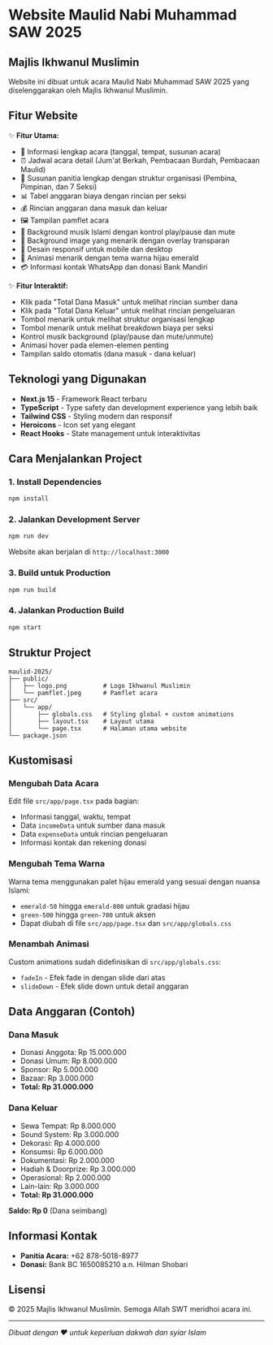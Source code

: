 # Website Maulid Nabi Muhammad SAW 2025
## Majlis Ikhwanul Muslimin

Website ini dibuat untuk acara Maulid Nabi Muhammad SAW 2025 yang diselenggarakan oleh Majlis Ikhwanul Muslimin.

## Fitur Website

✨ **Fitur Utama:**
- 📅 Informasi lengkap acara (tanggal, tempat, susunan acara)
- ⏰ Jadwal acara detail (Jum'at Berkah, Pembacaan Burdah, Pembacaan Maulid)
- 👥 Susunan panitia lengkap dengan struktur organisasi (Pembina, Pimpinan, dan 7 Seksi)
- 📊 Tabel anggaran biaya dengan rincian per seksi
- 💰 Rincian anggaran dana masuk dan keluar
- 🖼️ Tampilan pamflet acara
- 🎵 Background musik Islami dengan kontrol play/pause dan mute
- 🌄 Background image yang menarik dengan overlay transparan
- 📱 Desain responsif untuk mobile dan desktop
- 🎨 Animasi menarik dengan tema warna hijau emerald
- 💳 Informasi kontak WhatsApp dan donasi Bank Mandiri

✨ **Fitur Interaktif:**
- Klik pada "Total Dana Masuk" untuk melihat rincian sumber dana
- Klik pada "Total Dana Keluar" untuk melihat rincian pengeluaran
- Tombol menarik untuk melihat struktur organisasi lengkap
- Tombol menarik untuk melihat breakdown biaya per seksi
- Kontrol musik background (play/pause dan mute/unmute)
- Animasi hover pada elemen-elemen penting
- Tampilan saldo otomatis (dana masuk - dana keluar)

## Teknologi yang Digunakan

- **Next.js 15** - Framework React terbaru
- **TypeScript** - Type safety dan development experience yang lebih baik
- **Tailwind CSS** - Styling modern dan responsif
- **Heroicons** - Icon set yang elegant
- **React Hooks** - State management untuk interaktivitas

## Cara Menjalankan Project

### 1. Install Dependencies
```bash
npm install
```

### 2. Jalankan Development Server
```bash
npm run dev
```
Website akan berjalan di `http://localhost:3000`

### 3. Build untuk Production
```bash
npm run build
```

### 4. Jalankan Production Build
```bash
npm start
```

## Struktur Project

```
maulid-2025/
├── public/
│   ├── logo.png          # Logo Ikhwanul Muslimin
│   └── pamflet.jpeg      # Pamflet acara
├── src/
│   └── app/
│       ├── globals.css   # Styling global + custom animations
│       ├── layout.tsx    # Layout utama
│       └── page.tsx      # Halaman utama website
└── package.json
```

## Kustomisasi

### Mengubah Data Acara
Edit file `src/app/page.tsx` pada bagian:
- Informasi tanggal, waktu, tempat
- Data `incomeData` untuk sumber dana masuk
- Data `expenseData` untuk rincian pengeluaran
- Informasi kontak dan rekening donasi

### Mengubah Tema Warna
Warna tema menggunakan palet hijau emerald yang sesuai dengan nuansa Islami:
- `emerald-50` hingga `emerald-800` untuk gradasi hijau
- `green-500` hingga `green-700` untuk aksen
- Dapat diubah di file `src/app/page.tsx` dan `src/app/globals.css`

### Menambah Animasi
Custom animations sudah didefinisikan di `src/app/globals.css`:
- `fadeIn` - Efek fade in dengan slide dari atas
- `slideDown` - Efek slide down untuk detail anggaran

## Data Anggaran (Contoh)

### Dana Masuk
- Donasi Anggota: Rp 15.000.000
- Donasi Umum: Rp 8.000.000  
- Sponsor: Rp 5.000.000
- Bazaar: Rp 3.000.000
- **Total: Rp 31.000.000**

### Dana Keluar
- Sewa Tempat: Rp 8.000.000
- Sound System: Rp 3.000.000
- Dekorasi: Rp 4.000.000
- Konsumsi: Rp 6.000.000
- Dokumentasi: Rp 2.000.000
- Hadiah & Doorprize: Rp 3.000.000
- Operasional: Rp 2.000.000
- Lain-lain: Rp 3.000.000
- **Total: Rp 31.000.000**

**Saldo: Rp 0** (Dana seimbang)

## Informasi Kontak

- **Panitia Acara:** +62 878-5018-8977
- **Donasi:** Bank BC 1650085210 a.n. Hilman Shobari

## Lisensi

© 2025 Majlis Ikhwanul Muslimin. Semoga Allah SWT meridhoi acara ini.

---

*Dibuat dengan ❤️ untuk keperluan dakwah dan syiar Islam*